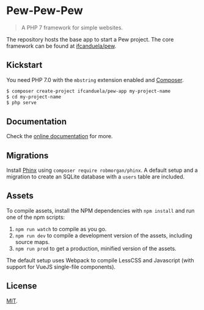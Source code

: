 # Pew-Pew-Pew

> A PHP 7 framework for simple websites.

The repository hosts the base app to start a Pew project. The core framework can 
be found at [ifcanduela/pew](https://github.com/ifcanduela/pew).

## Kickstart

You need PHP 7.0 with the `mbstring` extension enabled and [Composer](http://getcomposer.org/).

```bash
$ composer create-project ifcanduela/pew-app my-project-name
$ cd my-project-name
$ php serve
```

## Documentation

Check the [online documentation](https://pew.ifcanduela.com/ "Pew docs") for more.

## Migrations

Install [Phinx](https://phinx.org/) using `composer require robmorgan/phinx`. A default setup and a
migration to create an SQLite database with a `users` table are included.

## Assets

To compile assets, install the NPM dependencies with `npm install` and run one of the npm scripts:

1. `npm run watch` to compile as you go.
2. `npm run dev` to compile a development version of the assets, including source maps.
3. `npm run prod` to get a production, minified version of the assets.

The default setup uses Webpack to compile LessCSS and Javascript (with support for VueJS single-file components).

## License

[MIT](LICENSE).
